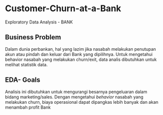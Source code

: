 # Customer-Churn-at-a-Bank
Exploratory Data Analysis - BANK

## Business Problem
Dalam dunia perbankan, hal yang lazim jika nasabah melakukan penutupan akun atau pindah dan keluar dari Bank yang dipilihnya. Untuk mengetahui behavior nasabah yang melakukan churn/exit, data analis dibutuhkan untuk melihat statistik data.

## EDA- Goals
Analisis ini dibutuhkan untuk mengurangi besarnya pengeluaran dalam bidang marketing/sales. Dengan mengetahui *behavior* nasabah yang melakukan churn, biaya operasional dapat dipangkas lebih banyak dan akan menambah profit Bank
